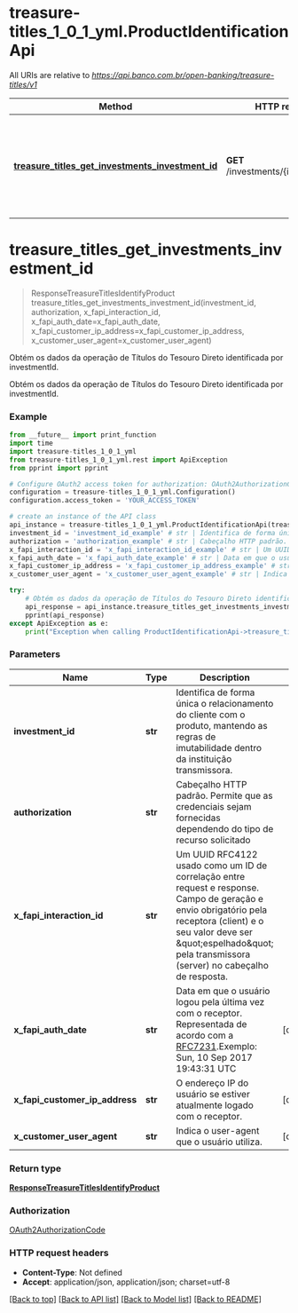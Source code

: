 # treasure-titles_1_0_1_yml.ProductIdentificationApi

All URIs are relative to *https://api.banco.com.br/open-banking/treasure-titles/v1*

Method | HTTP request | Description
------------- | ------------- | -------------
[**treasure_titles_get_investments_investment_id**](ProductIdentificationApi.md#treasure_titles_get_investments_investment_id) | **GET** /investments/{investmentId} | Obtém os dados da operação de Títulos do Tesouro Direto identificada por investmentId.

# **treasure_titles_get_investments_investment_id**
> ResponseTreasureTitlesIdentifyProduct treasure_titles_get_investments_investment_id(investment_id, authorization, x_fapi_interaction_id, x_fapi_auth_date=x_fapi_auth_date, x_fapi_customer_ip_address=x_fapi_customer_ip_address, x_customer_user_agent=x_customer_user_agent)

Obtém os dados da operação de Títulos do Tesouro Direto identificada por investmentId.

Obtém os dados da operação de Títulos do Tesouro Direto identificada por investmentId.

### Example
```python
from __future__ import print_function
import time
import treasure-titles_1_0_1_yml
from treasure-titles_1_0_1_yml.rest import ApiException
from pprint import pprint

# Configure OAuth2 access token for authorization: OAuth2AuthorizationCode
configuration = treasure-titles_1_0_1_yml.Configuration()
configuration.access_token = 'YOUR_ACCESS_TOKEN'

# create an instance of the API class
api_instance = treasure-titles_1_0_1_yml.ProductIdentificationApi(treasure-titles_1_0_1_yml.ApiClient(configuration))
investment_id = 'investment_id_example' # str | Identifica de forma única  o relacionamento do cliente com o produto, mantendo as regras de imutabilidade dentro da instituição transmissora.
authorization = 'authorization_example' # str | Cabeçalho HTTP padrão. Permite que as credenciais sejam fornecidas dependendo do tipo de recurso solicitado
x_fapi_interaction_id = 'x_fapi_interaction_id_example' # str | Um UUID RFC4122 usado como um ID de correlação entre request e response. Campo de geração e envio obrigatório pela receptora (client) e o seu valor deve ser \"espelhado\" pela transmissora (server) no cabeçalho de resposta.
x_fapi_auth_date = 'x_fapi_auth_date_example' # str | Data em que o usuário logou pela última vez com o receptor. Representada de acordo com a [RFC7231](https://tools.ietf.org/html/rfc7231).Exemplo: Sun, 10 Sep 2017 19:43:31 UTC (optional)
x_fapi_customer_ip_address = 'x_fapi_customer_ip_address_example' # str | O endereço IP do usuário se estiver atualmente logado com o receptor. (optional)
x_customer_user_agent = 'x_customer_user_agent_example' # str | Indica o user-agent que o usuário utiliza. (optional)

try:
    # Obtém os dados da operação de Títulos do Tesouro Direto identificada por investmentId.
    api_response = api_instance.treasure_titles_get_investments_investment_id(investment_id, authorization, x_fapi_interaction_id, x_fapi_auth_date=x_fapi_auth_date, x_fapi_customer_ip_address=x_fapi_customer_ip_address, x_customer_user_agent=x_customer_user_agent)
    pprint(api_response)
except ApiException as e:
    print("Exception when calling ProductIdentificationApi->treasure_titles_get_investments_investment_id: %s\n" % e)
```

### Parameters

Name | Type | Description  | Notes
------------- | ------------- | ------------- | -------------
 **investment_id** | **str**| Identifica de forma única  o relacionamento do cliente com o produto, mantendo as regras de imutabilidade dentro da instituição transmissora. | 
 **authorization** | **str**| Cabeçalho HTTP padrão. Permite que as credenciais sejam fornecidas dependendo do tipo de recurso solicitado | 
 **x_fapi_interaction_id** | **str**| Um UUID RFC4122 usado como um ID de correlação entre request e response. Campo de geração e envio obrigatório pela receptora (client) e o seu valor deve ser \&quot;espelhado\&quot; pela transmissora (server) no cabeçalho de resposta. | 
 **x_fapi_auth_date** | **str**| Data em que o usuário logou pela última vez com o receptor. Representada de acordo com a [RFC7231](https://tools.ietf.org/html/rfc7231).Exemplo: Sun, 10 Sep 2017 19:43:31 UTC | [optional] 
 **x_fapi_customer_ip_address** | **str**| O endereço IP do usuário se estiver atualmente logado com o receptor. | [optional] 
 **x_customer_user_agent** | **str**| Indica o user-agent que o usuário utiliza. | [optional] 

### Return type

[**ResponseTreasureTitlesIdentifyProduct**](ResponseTreasureTitlesIdentifyProduct.md)

### Authorization

[OAuth2AuthorizationCode](../README.md#OAuth2AuthorizationCode)

### HTTP request headers

 - **Content-Type**: Not defined
 - **Accept**: application/json, application/json; charset=utf-8

[[Back to top]](#) [[Back to API list]](../README.md#documentation-for-api-endpoints) [[Back to Model list]](../README.md#documentation-for-models) [[Back to README]](../README.md)

